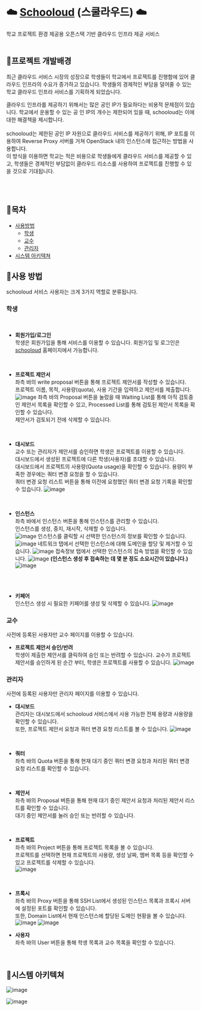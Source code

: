 # ☁️ [Schooloud](http://www.schooloud.cloud) (스쿨라우드) ☁️
학교 프로젝트 환경 제공용 오픈스택 기반 클라우드 인프라 제공 서비스 <br><br>


## :thought_balloon:프로젝트 개발배경
최근 클라우드 서비스 시장의 성장으로 학생들이 학교에서 프로젝트를 진행함에 있어 클라우드 인프라의 수요가 증가하고 있습니다. 학생들의 경제적인 부담을 덜어줄 수 있는 학교 클라우드 인프라 서비스를 기획하게 되었습니다. <br>

클라우드 인프라를 제공하기 위해서는 많은 공인 IP가 필요하다는 비용적 문제점이 있습니다. 학교에서 운용할 수 있는 공 인 IP의 개수는 제한되어 있을 때, schooloud는 이에 대한 해결책을 제시합니다. <br><br>
schooloud는 제한된 공인 IP 자원으로 클라우드 서비스를 제공하기 위해, IP 포트를 이용하여 Reverse Proxy 서버를 거쳐 OpenStack 내의 인스턴스에 접근하는 방법을 사용합니다. <br>
이 방식을 이용하면 학교는 적은 비용으로 학생들에게 클라우드 서비스를 제공할 수 있고, 학생들은 경제적인 부담없이 클라우드 리소스를 사용하여 프로젝트를 진행할 수 있을 것으로 기대됩니다.

<br><br>
## :pushpin:목차
- [사용방법](#hammer사용-방법)
  - [학생](#학생)
  - [교수](#교수)
  - [관리자](#관리자)
- [시스템 아키텍쳐](#floppy_disk시스템-아키텍쳐)

## :hammer:사용 방법
schooloud 서비스 사용자는 크게 3가지 역할로 분류됩니다. 
### 학생
<br>

- **회원가입/로그인** <br>
학생은 회원가입을 통해 서비스를 이용할 수 있습니다. 회원가입 및 로그인은 [schooloud](http://www.schooloud.cloud) 홈페이지에서 가능합니다.
<br>

- **프로젝트 제안서** <br>
좌측 바의 write proposal 버튼을 통해 프로젝트 제안서를 작성할 수 있습니다.<br>
프로젝트 이름, 목적, 사용량(quota), 사용 기간을 입력하고 제안서를 제출합니다.<br>
![image](https://github.com/schooloud/schooloud_back-end/assets/86493874/453e7b2e-d7ac-4d12-89d1-120eecf4c160)
좌측 바의 Proposal 버튼을 눌렀을 때 Waiting List를 통해 아직 검토중인 제안서 목록을 확인할 수 있고, Processed List를 통해 검토된 제안서 목록을 확인할 수 있습니다.<br>
제안서가 검토되기 전에 삭제할 수 있습니다.
<br>

- **대시보드** <br>
교수 또는 관리자가 제안서를 승인하면 학생은 프로젝트를 이용할 수 있습니다.<br>
대시보드에서 생성된 프로젝트에 다른 학생(사용자)를 초대할 수 있습니다. <br>
대시보드에서 프로젝트의 사용량(Quota usage)을 확인할 수 있습니다. 용량이 부족한 경우에는 쿼터 변경 요청을 할 수 있습니다. <br>
쿼터 변경 요청 리스트 버튼을 통해 이전에 요청했던 쿼터 변경 요청 기록을 확인할 수 있습니다.
![image](https://github.com/schooloud/schooloud_back-end/assets/86493874/43e35a15-3ddc-4fa5-801e-c093d0bcac16)
<br>

- **인스턴스** <br>
좌측 바에서 인스턴스 버튼을 통해 인스턴스를 관리할 수 있습니다.<br>
인스턴스를 생성, 중지, 재시작, 삭제할 수 있습니다. <br>
![image](https://github.com/schooloud/schooloud_back-end/assets/86493874/47413590-5f63-4221-aed8-1c85cc09ad4c)
인스턴스를 클릭할 시 선택한 인스턴스의 정보를 확인할 수 있습니다. <br>
![image](https://github.com/schooloud/schooloud_back-end/assets/86493874/e4e71dc1-0775-4d03-a00f-c7fcc5c7624d)
네트워크 탭에서 선택한 인스턴스에 대해 도메인을 할당 및 제거할 수 있습니다.
![image](https://github.com/schooloud/schooloud_back-end/assets/86493874/60f2f18c-28d2-480c-9393-664b3d5ed152)
접속정보 탭에서 선택한 인스턴스의 접속 방법을 확인할 수 있습니다.
![image](https://github.com/schooloud/schooloud_back-end/assets/86493874/86d66680-a581-4fa2-8662-c9e8fa3d64f5)
**(인스턴스 생성 후 접속하는 데 몇 분 정도 소요시간이 있습니다.)**
![image](https://github.com/schooloud/schooloud_back-end/assets/86493874/ea928d28-af94-4d2e-9d6c-7ebfed6e0f26)
<br>
<br>

- **키페어** <br>
인스턴스 생성 시 필요한 키페어를 생성 및 삭제할 수 있습니다.
![image](https://github.com/schooloud/schooloud_back-end/assets/86493874/468e4263-3d7e-414f-a6d0-fb08341322ad)



### 교수
사전에 등록된 사용자만 교수 페이지를 이용할 수 있습니다.
- **프로젝트 제안서 승인/반려** <br>
학생이 제출한 제안서를 클릭하여 승인 또는 반려할 수 있습니다.
교수가 프로젝트 제안서를 승인하게 된 순간 부터, 학생은 프로젝트를 사용할 수 있습니다.
![image](https://github.com/schooloud/schooloud_back-end/assets/86493874/d3df3485-5390-4364-b789-dce34e25029a)


### 관리자
사전에 등록된 사용자만 관리자 페이지를 이용할 수 있습니다. <br>

- **대시보드** <br>
관리자는 대시보드에서 schooloud 서비스에서 사용 가능한 전체 용량과 사용량을 확인할 수 있습니다.<br>
또한, 프로젝트 제안서 요청과 쿼터 변경 요청 리스트를 볼 수 있습니다.
![image](https://github.com/schooloud/schooloud_back-end/assets/86493874/4de35ea2-5c83-47cb-9990-6fa56de327dc)
<br>
  
- **쿼터** <br>
좌측 바의 Quota 버튼을 통해 현재 대기 중인 쿼터 변경 요청과 처리된 쿼터 변경 요청 리스트를 확인할 수 있습니다.
<br>

- **제안서** <br>
좌측 바의 Proposal 버튼을 통해 현재 대기 중인 제안서 요청과 처리된 제안서 리스트를 확인할 수 있습니다.<br>
대기 중인 제안서를 눌러 승인 또는 반려할 수 있습니다.<br>
<br>

- **프로젝트** <br>
좌측 바의 Project 버튼을 통해 프로젝트 목록을 볼 수 있습니다.<br>
프로젝트를 선택하면 현재 프로젝트의 사용량, 생성 날짜, 멤버 목록 등을 확인할 수 있고 프로젝트를 삭제할 수 있습니다.<br>
![image](https://github.com/schooloud/schooloud_back-end/assets/86493874/9b4ed2aa-759d-43bb-906b-797e756debde)
<br>

- **프록시** <br>
좌측 바의 Proxy 버튼을 통해 SSH List에서 생성된 인스턴스 목록과 프록시 서버에 설정된 포트를 확인할 수 있습니다.<br>
또한, Domain List에서 현재 인스턴스에 할당된 도메인 현황을 볼 수 있습니다.<br>
![image](https://github.com/schooloud/schooloud_back-end/assets/86493874/06c8e58d-3188-4530-8fd2-e18072151c7e)
![image](https://github.com/schooloud/schooloud_back-end/assets/86493874/12471539-d251-4b49-b58a-9d6a10d61cb7)

 
- **사용자** <br>
좌측 바의 User 버튼을 통해 학생 목록과 교수 목록을 확인할 수 있습니다.<br>
<br>

## :floppy_disk:시스템 아키텍쳐
![image](https://github.com/schooloud/schooloud_back-end/assets/86493874/4d570787-d4f4-4d5a-969d-52793e475e4d)

![image](https://github.com/schooloud/schooloud_back-end/assets/86493874/4e9d9d07-2c07-41e4-8ee9-455c47988e42)

